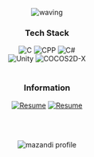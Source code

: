 <div align="center">
    
![waving](https://capsule-render.vercel.app/api?type=waving&height=200&text=Jongmin&fontSize=40&fontAlign=88&fontAlignY=40&desc=@jxng-min&descAlign=91&color=gradient)
### Tech Stack

<img alt="C" src ="https://img.shields.io/badge/C-2699E6.svg?&style=for-the-badge&logo=c&logoColor=white"/>
<img alt="CPP" src ="https://img.shields.io/badge/C%2B%2B-1A66CC.svg?&style=for-the-badge&logo=c%2B%2B&&logoColor=white"/>
<img alt="C#" src ="https://img.shields.io/badge/C%23-39477F.svg?&style=for-the-badge&logo=Csharp&logoColor=white"/>
    
<br>

<img alt="Unity" src ="https://img.shields.io/badge/Unity 6-0E1128.svg?&style=for-the-badge&logo=Unity&logoColor=white"/>
<img alt="COCOS2D-X" src ="https://img.shields.io/badge/COCOS2dX-FFBF00.svg?&style=for-the-badge&logo=Cocos&logoColor=black"/>

<br>
</br>

### Information

<a href="https://dolomite-coelurus-379.notion.site/PERSONAL-STATEMENT-15d7c5e83f2580749b41ee6a6d1b41cc"><img alt="Resume" src ="https://img.shields.io/badge/Resume-000000.svg?&style=for-the-badge&logo=Notion&logoColor=white"/></a>
[![Resume](https://img.shields.io/badge/Resume-4285F4?style=for-the-badge&logo=googledrive&logoColor=white)]()

<br></br>

![mazandi profile](http://mazandi.herokuapp.com/api?handle=vwmartin&theme=warm)
